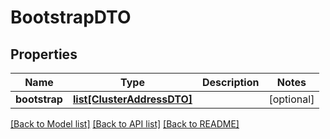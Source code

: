 # BootstrapDTO

## Properties
Name | Type | Description | Notes
------------ | ------------- | ------------- | -------------
**bootstrap** | [**list[ClusterAddressDTO]**](ClusterAddressDTO.md) |  | [optional] 

[[Back to Model list]](../README.md#documentation-for-models) [[Back to API list]](../README.md#documentation-for-api-endpoints) [[Back to README]](../README.md)

